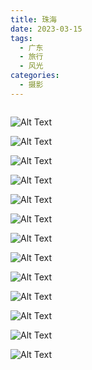 ```yaml
---
title: 珠海
date: 2023-03-15
tags:
  - 广东
  - 旅行
  - 风光
categories:
  - 摄影
---
```


<img src="https://www.ohpooh.space/%E6%91%84%E5%BD%B1%2F%E7%8F%A0%E6%B5%B7%2Fhaou-7438.jpg" alt="">

<!-- more -->

![Alt Text](https://www.ohpooh.space/%E6%91%84%E5%BD%B1%2F%E7%8F%A0%E6%B5%B7%2Fhaou-7381.jpg)

![Alt Text](https://www.ohpooh.space/%E6%91%84%E5%BD%B1%2F%E7%8F%A0%E6%B5%B7%2Fhaou-7393.jpg)

![Alt Text](https://www.ohpooh.space/%E6%91%84%E5%BD%B1%2F%E7%8F%A0%E6%B5%B7%2Fhaou-7425.jpg)

![Alt Text](https://www.ohpooh.space/%E6%91%84%E5%BD%B1%2F%E7%8F%A0%E6%B5%B7%2Fhaou-7432.jpg)

![Alt Text](https://www.ohpooh.space/%E6%91%84%E5%BD%B1%2F%E7%8F%A0%E6%B5%B7%2Fhaou-7434.jpg)

![Alt Text](https://www.ohpooh.space/%E6%91%84%E5%BD%B1%2F%E7%8F%A0%E6%B5%B7%2Fhaou-7437.jpg)

![Alt Text](https://www.ohpooh.space/%E6%91%84%E5%BD%B1%2F%E7%8F%A0%E6%B5%B7%2Fhaou-7443.jpg)

![Alt Text](https://www.ohpooh.space/%E6%91%84%E5%BD%B1%2F%E7%8F%A0%E6%B5%B7%2Fhaou-7464.jpg)

![Alt Text](https://www.ohpooh.space/%E6%91%84%E5%BD%B1%2F%E7%8F%A0%E6%B5%B7%2Fhaou-7466.jpg)

![Alt Text](https://www.ohpooh.space/%E6%91%84%E5%BD%B1%2F%E7%8F%A0%E6%B5%B7%2Fhaou-7471.jpg)

![Alt Text](https://www.ohpooh.space/%E6%91%84%E5%BD%B1%2F%E7%8F%A0%E6%B5%B7%2Fhaou-7481.jpg)

![Alt Text](https://www.ohpooh.space/%E6%91%84%E5%BD%B1%2F%E7%8F%A0%E6%B5%B7%2Fhaou-7567.jpg)

![Alt Text](https://www.ohpooh.space/%E6%91%84%E5%BD%B1%2F%E7%8F%A0%E6%B5%B7%2Fhaou-7578.jpg)
